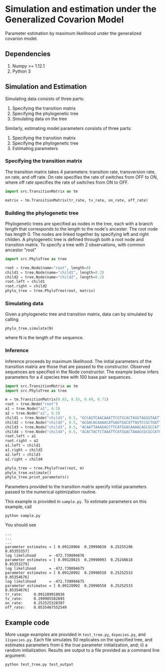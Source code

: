 # Simulation and estimation under the Generalized Covarion Model

Parameter estimation by maximum likelihood under the generalized covarion model.

## Dependencies
1. Numpy >= 1.12.1
2. Python 3

## Simulation and Estimation
Simulating data consists of three parts:

1. Specifying the transition matrix
2. Specifying the phylogenetic tree
3. Simulating data on the tree

Similarly, estimating model parameters consists of three parts:

1. Specifying the transition matrix
2. Specifying the phylogenetic tree
3. Estimating parameters

### Specifying the transition matrix
The transition matrix takes 4 parameters: transition rate, transversion rate, on rate, and off rate. On rate specifies the rate of switches from OFF to ON, where off rate specifies the rate of switches from ON to OFF.

```python
import src.TransitionMatrix as tm

matrix = tm.TransitionMatrix(tr_rate, tv_rate, on_rate, off_rate)
```


### Building the phylogenetic tree
Phylogenetic trees are specified as nodes in the tree, each with a branch length that corresponds to the length to the node's ancester. The root node has length 0. The nodes are linked together by specifying left and right childen. A phylogenetic tree is defined through both a root node and transition matrix. To specify a tree with 2 observations, with common ancestor "root" 

```python
import src.PhyloTree as tree

root = tree.Node(name="root", length=0)
child1 = tree.Node(name="child1", length=0.2)
child2 = tree.Node(name="child2", length=0.2)
root.left = child1
root.right = child2
phylo_tree = tree.PhyloTree(root, matrix)
```

### Simulating data
Given a phylogenetic tree and transition matrix, data can by simulated by calling

```
phylo_tree.simulate(N)
```
where N is the length of the sequence.

### Inference
Inference proceeds by maximum likelihood. The initial parameters of the transition matrix are those that are passed to the constructor. Observed sequences are specified in the Node constructor. The example below infers parameters for a 4 species tree with 100 base pair sequences.

```python
import src.TransitionMatrix as tm
import src.PhyloTree as tree

m = tm.TransitionMatrix(0.83, 0.55, 0.49, 0.71)
root = tree.Node("root")
a1 = tree.Node("a1", 0.5)
a2 = tree.Node("a2", 0.5)
child1 = tree.Node("child1", 0.5, "GCCAGTCAACAAATTCGTGCACTAGGTAGGGTAATTTCCCCAGTCCTTAGTTCGCTACAAACTTCTTAACCATGATTAAGCCCTGGATTTGCTCAATACG")
child2 = tree.Node("child2", 0.5, "ACGACACAAAACATGAGTGGCGTTAGTCCGCTGATTTCCCTAGGCCTTATATTGCTACGGTCGTGTGCACCATGATCTTATAGAGGATTAACGGAATACG")
child3 = tree.Node("child3", 0.5, "ACAATTAAAGACCTTCATGGACAAAACAGCGCCATTTGATTTCTCGTCCGTTTATACCCCTGCTCAGAGCGCTGACTTACAGATGCAGTGGCTGCAACCC")
child4 = tree.Node("child4", 0.5, "ACACTACTCTAAATTCATGGACTAAAGCGCGCCATGTGATTTGTGGTCCTTTGATTACCATGATCTTTGCCCTGAACTACGGATGCATGGGCTGCTAAAG")
root.left = a1
root.right = a2
a1.left = child1
a1.right = child2
a2.left = child3
a2.right = child4

phylo_tree = tree.PhyloTree(root, m)
phylo_tree.estimate()
phylo_tree.print_parameters()
```

Parameters provided to the transition matrix specify initial parameters passed to the numerical optimization routine.

This example is provided in ```sample.py```. To estimate parameters on this example, call

```python sample.py```

You should see

```
...
...
...
parameter estimates = [ 0.09128966  0.29990838  0.25255296  0.05355357]
log likelihood      = -472.739894676
parameter estimates = [ 0.09128615  0.29990093  0.25248618  0.05353279]
log likelihood      = -472.739894675
parameter estimates = [ 0.09128992  0.29990558  0.25252533  0.05354676]
log likelihood      = -472.739894675
parameter estimates = [ 0.09128992  0.29990558  0.25252533  0.05354676]
tr_rate:	 0.091289918036
tv_rate:	 0.299905582895
on_rate:	 0.252525328397
off_rate:	 0.0535467552549
```

## Example code
More usage examples are provided in ```test_tree.py```, ```4species.py```, and ```11species.py```. Each file simulates 50 replicates on the specified tree, and estimates parameters from i) the true parameter initialization, and; ii) a random initialization. Results are output to a file provided as a command line argument:

```
python test_tree.py test_output
```